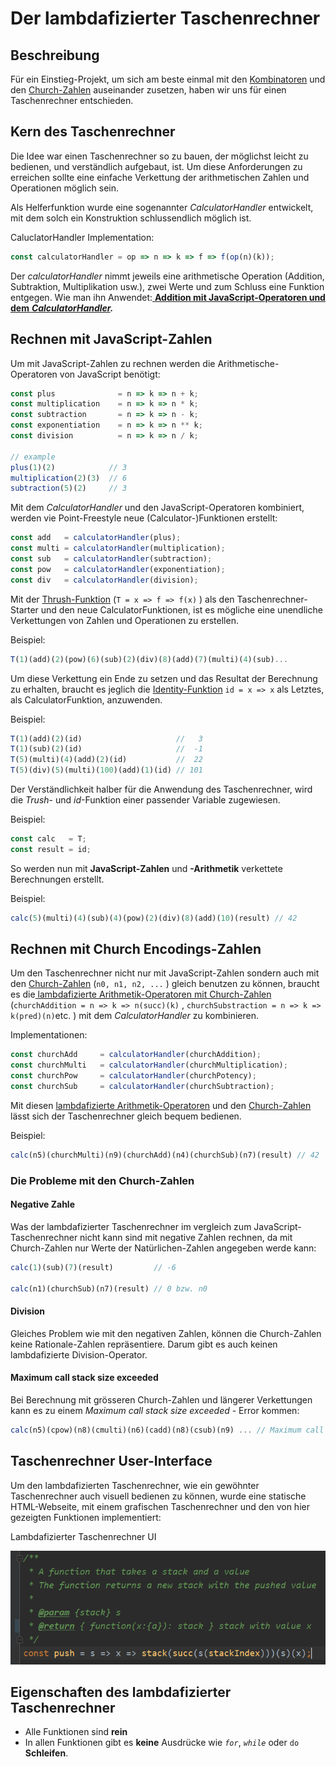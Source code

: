# Der lambdafizierter Taschenrechner

## Beschreibung

Für ein Einstieg-Projekt, um sich am beste einmal mit den [Kombinatoren](einfache-kombinatoren.md) und den [Church-Zahlen](church-encodings-zahlen-und-boolesche-werte.md) auseinander zusetzen, haben wir uns für einen Taschenrechner entschieden.

## Kern des Taschenrechner

Die Idee war einen Taschenrechner so zu bauen, der möglichst leicht zu bedienen, und verständlich aufgebaut, ist. Um diese Anforderungen zu erreichen sollte eine einfache Verkettung der arithmetischen Zahlen und Operationen möglich sein.

Als Helferfunktion wurde eine sogenannter _CalculatorHandler_ entwickelt, mit dem solch ein Konstruktion schlussendlich möglich ist.

CaluclatorHandler Implementation:

```javascript
const calculatorHandler = op => n => k => f => f(op(n)(k));
```

Der _calculatorHandler_ nimmt jeweils eine arithmetische Operation \(Addition, Subtraktion, Multiplikation usw.\), zwei Werte und zum Schluss eine Funktion entgegen. Wie man ihn Anwendet:[ **Addition mit JavaScript-Operatoren und dem** _**CalculatorHandler**_](der-lambdafizierter-taschenrechner.md#addition-mit-javascript-operatoren-und-dem-calculatorhandler)_**.**_

## Rechnen mit JavaScript-Zahlen

Um mit JavaScript-Zahlen zu rechnen werden die Arithmetische-Operatoren von JavaScript benötigt: 

```javascript
const plus              = n => k => n + k;
const multiplication    = n => k => n * k;
const subtraction       = n => k => n - k;
const exponentiation    = n => k => n ** k;
const division          = n => k => n / k;

// example
plus(1)(2)            // 3
multiplication(2)(3)  // 6 
subtraction(5)(2)     // 3      
```



Mit dem _CalculatorHandler_  und den JavaScript-Operatoren kombiniert, werden vie Point-Freestyle neue \(Calculator-\)Funktionen erstellt:

```javascript
const add   = calculatorHandler(plus);            
const multi = calculatorHandler(multiplication);  
const sub   = calculatorHandler(subtraction);
const pow   = calculatorHandler(exponentiation);
const div   = calculatorHandler(division);
```



Mit der  [Thrush-Funktion](einfache-kombinatoren.md) \(`T = x => f => f(x)` \)  als den Taschenrechner-Starter und den neue CalculatorFunktionen, ist es mögliche eine unendliche Verkettungen von Zahlen und Operationen zu erstellen.

Beispiel:

```javascript
T(1)(add)(2)(pow)(6)(sub)(2)(div)(8)(add)(7)(multi)(4)(sub)...
```

Um diese Verkettung ein Ende zu setzen und das Resultat der Berechnung zu erhalten, braucht es jeglich die [Identity-Funktion](einfache-kombinatoren.md) `id = x => x`  als Letztes, als CalculatorFunktion, anzuwenden.

Beispiel:

```javascript
T(1)(add)(2)(id)                     //   3
T(1)(sub)(2)(id)                     //  -1
T(5)(multi)(4)(add)(2)(id)           //  22
T(5)(div)(5)(multi)(100)(add)(1)(id) // 101
```



Der Verständlichkeit halber für die Anwendung des Taschenrechner, wird die _Trush_- und _id_-Funktion einer passender Variable zugewiesen.

Beispiel:

```javascript
const calc   = T;
const result = id;
```



So werden nun mit **JavaScript-Zahlen** und **-Arithmetik** verkettete Berechnungen erstellt.

Beispiel:

```javascript
calc(5)(multi)(4)(sub)(4)(pow)(2)(div)(8)(add)(10)(result) // 42
```



## Rechnen mit Church Encodings-Zahlen

Um den Taschenrechner nicht nur mit JavaScript-Zahlen sondern auch mit den [Church-Zahlen](church-encodings-zahlen-und-boolesche-werte.md) \(`n0, n1, n2, ...` \) gleich benutzen zu können, braucht es die[ lambdafizierte Arithmetik-Operatoren mit Church-Zahlen](church-encodings-zahlen-und-boolesche-werte.md#church-addition-addieren)  \(`churchAddition = n => k => n(succ)(k)` , `churchSubstraction = n => k => k(pred)(n)`etc. \)  mit dem _CalculatorHandler_ zu kombinieren.

Implementationen:

```javascript
const churchAdd     = calculatorHandler(churchAddition);
const churchMulti   = calculatorHandler(churchMultiplication);
const churchPow     = calculatorHandler(churchPotency);
const churchSub     = calculatorHandler(churchSubtraction);
```

Mit diesen [lambdafizierte Arithmetik-Operatoren](church-encodings-zahlen-und-boolesche-werte.md) und den [Church-Zahlen](church-encodings-zahlen-und-boolesche-werte.md#church-zahlen) lässt sich der Taschenrechner gleich bequem bedienen.

Beispiel:

```javascript
calc(n5)(churchMulti)(n9)(churchAdd)(n4)(churchSub)(n7)(result) // 42
```

### 

### Die Probleme mit den Church-Zahlen

#### Negative Zahle

Was der lambdafizierter Taschenrechner im vergleich zum JavaScript-Taschenrechner nicht kann sind mit negative Zahlen rechnen, da mit Church-Zahlen nur Werte der Natürlichen-Zahlen angegeben werde kann:

```javascript
calc(1)(sub)(7)(result)         // -6

calc(n1)(churchSub)(n7)(result) // 0 bzw. n0
```

#### 

#### Division

Gleiches Problem wie mit den negativen Zahlen, können die Church-Zahlen keine Rationale-Zahlen repräsentiere. Darum gibt es auch keinen lambdafizierte Division-Operator.

#### 

#### Maximum call stack size exceeded

Bei Berechnung mit grösseren Church-Zahlen und längerer Verkettungen kann es zu einem _Maximum call stack size exceeded_ - Error kommen:

```javascript
calc(n5)(cpow)(n8)(cmulti)(n6)(cadd)(n8)(csub)(n9) ... // Maximum call stack size exceeded 
```

### 

## Taschenrechner User-Interface

Um den lambdafizierten Taschenrechner, wie ein gewöhnter Taschenrechner auch visuell bedienen zu können, wurde eine statische HTML-Webseite, mit einem grafischen Taschenrechner und den von hier gezeigten Funktionen implementiert: 

Lambdafizierter Taschenrechner UI

![The Functional Calculator](../../.gitbook/assets/image%20%281%29.png)



## Eigenschaften des lambdafizierter Taschenrechner

* Alle Funktionen sind **rein**  
* In allen Funktionen gibt es **keine** Ausdrücke wie _`for`_, _`while`_ oder `do` **Schleifen**. 



